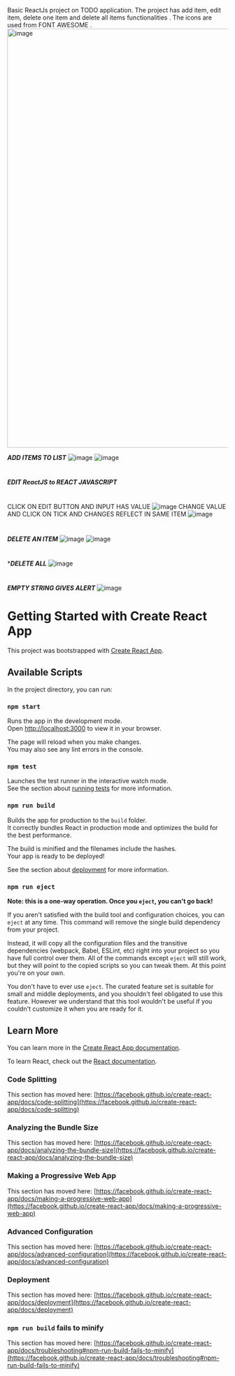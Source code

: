 Basic ReactJs project on TODO application. The project has add item, edit item, delete one item and delete all items functionalities . The icons are used from FONT AWESOME .
<img width="958" alt="image" src="https://user-images.githubusercontent.com/56988137/154987320-b188f9a8-e93b-4b1a-9b2c-dc6f339d636d.png">

***ADD ITEMS TO LIST***
![image](https://user-images.githubusercontent.com/56988137/154988012-372aefee-2add-40de-a990-d71947dd5f31.png)
![image](https://user-images.githubusercontent.com/56988137/154988051-107e38bb-4a07-4df8-bff7-09b9ee76477c.png)
#
***EDIT ReactJS to REACT JAVASCRIPT***
#
CLICK ON EDIT BUTTON AND INPUT HAS VALUE
![image](https://user-images.githubusercontent.com/56988137/154988204-97440040-d300-4400-a4a1-fa1c6b475419.png)
  CHANGE VALUE AND CLICK ON TICK AND CHANGES REFLECT IN SAME ITEM
![image](https://user-images.githubusercontent.com/56988137/154988456-f2dc57ca-5fb7-46f5-8af2-5dc281436abf.png)
#
***DELETE AN ITEM***
![image](https://user-images.githubusercontent.com/56988137/154988752-5d7cf595-3f93-4567-8db7-23205d82c70d.png)
![image](https://user-images.githubusercontent.com/56988137/154988801-8315a833-5954-44b2-9e7d-e5f171d78ca8.png)
#
****DELETE ALL***
![image](https://user-images.githubusercontent.com/56988137/154988892-b6f75a6c-234f-440a-8d25-875e4a95f84f.png)

#
***EMPTY STRING GIVES ALERT***
![image](https://user-images.githubusercontent.com/56988137/154989005-89edf82c-f189-4be9-bb43-be5f83c630bc.png)








# Getting Started with Create React App

This project was bootstrapped with [Create React App](https://github.com/facebook/create-react-app).

## Available Scripts

In the project directory, you can run:

### `npm start`

Runs the app in the development mode.\
Open [http://localhost:3000](http://localhost:3000) to view it in your browser.

The page will reload when you make changes.\
You may also see any lint errors in the console.

### `npm test`

Launches the test runner in the interactive watch mode.\
See the section about [running tests](https://facebook.github.io/create-react-app/docs/running-tests) for more information.

### `npm run build`

Builds the app for production to the `build` folder.\
It correctly bundles React in production mode and optimizes the build for the best performance.

The build is minified and the filenames include the hashes.\
Your app is ready to be deployed!

See the section about [deployment](https://facebook.github.io/create-react-app/docs/deployment) for more information.

### `npm run eject`

**Note: this is a one-way operation. Once you `eject`, you can't go back!**

If you aren't satisfied with the build tool and configuration choices, you can `eject` at any time. This command will remove the single build dependency from your project.

Instead, it will copy all the configuration files and the transitive dependencies (webpack, Babel, ESLint, etc) right into your project so you have full control over them. All of the commands except `eject` will still work, but they will point to the copied scripts so you can tweak them. At this point you're on your own.

You don't have to ever use `eject`. The curated feature set is suitable for small and middle deployments, and you shouldn't feel obligated to use this feature. However we understand that this tool wouldn't be useful if you couldn't customize it when you are ready for it.

## Learn More

You can learn more in the [Create React App documentation](https://facebook.github.io/create-react-app/docs/getting-started).

To learn React, check out the [React documentation](https://reactjs.org/).

### Code Splitting

This section has moved here: [https://facebook.github.io/create-react-app/docs/code-splitting](https://facebook.github.io/create-react-app/docs/code-splitting)

### Analyzing the Bundle Size

This section has moved here: [https://facebook.github.io/create-react-app/docs/analyzing-the-bundle-size](https://facebook.github.io/create-react-app/docs/analyzing-the-bundle-size)

### Making a Progressive Web App

This section has moved here: [https://facebook.github.io/create-react-app/docs/making-a-progressive-web-app](https://facebook.github.io/create-react-app/docs/making-a-progressive-web-app)

### Advanced Configuration

This section has moved here: [https://facebook.github.io/create-react-app/docs/advanced-configuration](https://facebook.github.io/create-react-app/docs/advanced-configuration)

### Deployment

This section has moved here: [https://facebook.github.io/create-react-app/docs/deployment](https://facebook.github.io/create-react-app/docs/deployment)

### `npm run build` fails to minify

This section has moved here: [https://facebook.github.io/create-react-app/docs/troubleshooting#npm-run-build-fails-to-minify](https://facebook.github.io/create-react-app/docs/troubleshooting#npm-run-build-fails-to-minify)
